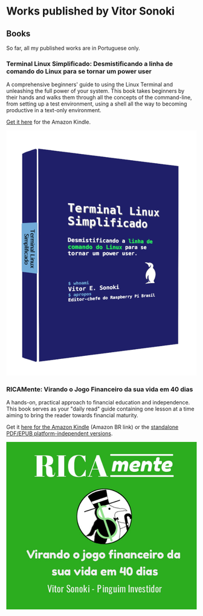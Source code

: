 # Works published by Vitor Sonoki

## Books

So far, all my published works are in Portuguese only.

<h3 id="terminal">Terminal Linux Simplificado: Desmistificando a linha de comando do Linux para se tornar um power user</h3> 

A comprehensive beginners' guide to using the Linux Terminal and unleashing the full power of your system. This book takes beginners by their hands and walks them through all the concepts of the command-line, from setting up a test environment, using a shell all the way to becoming productive in a text-only environment. 

[Get it here](https://www.amazon.com.br/dp/B0DVZL3S7K) for the Amazon Kindle.

![Terminal Linux Simplificado cover](/static/terminal_logo.png)

<h3 id="ricamente">RICAMente: Virando o Jogo Financeiro da sua vida em 40 dias</h3>

A hands-on, practical approach to financial education and independence. This book serves as your "daily read" guide containing one lesson at a time aiming to bring the reader towards financial maturity. 

Get it [here for the Amazon Kindle](https://www.amazon.com.br/dp/B088FXT166) (Amazon BR link) or the [standalone PDF/EPUB platform-independent versions](https://gumroad.com/l/IddvP).

![RICAmente book cover](/static/ricamente_logo.png)
